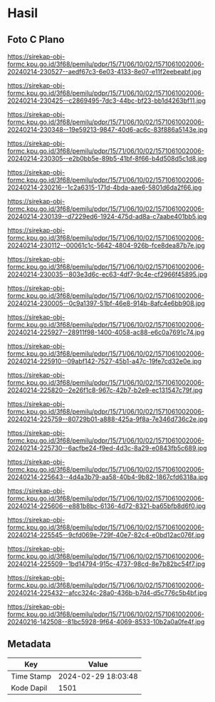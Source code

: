 # Hasil

## Foto C Plano

https://sirekap-obj-formc.kpu.go.id/3f68/pemilu/pdpr/15/71/06/10/02/1571061002006-20240214-230527--aedf67c3-6e03-4133-8e07-e11f2eebeabf.jpg

https://sirekap-obj-formc.kpu.go.id/3f68/pemilu/pdpr/15/71/06/10/02/1571061002006-20240214-230425--c2869495-7dc3-44bc-bf23-bb1d4263bf11.jpg

https://sirekap-obj-formc.kpu.go.id/3f68/pemilu/pdpr/15/71/06/10/02/1571061002006-20240214-230348--19e59213-9847-40d6-ac6c-83f886a5143e.jpg

https://sirekap-obj-formc.kpu.go.id/3f68/pemilu/pdpr/15/71/06/10/02/1571061002006-20240214-230305--e2b0bb5e-89b5-41bf-8f66-b4d508d5c1d8.jpg

https://sirekap-obj-formc.kpu.go.id/3f68/pemilu/pdpr/15/71/06/10/02/1571061002006-20240214-230216--1c2a6315-171d-4bda-aae6-5801d6da2f66.jpg

https://sirekap-obj-formc.kpu.go.id/3f68/pemilu/pdpr/15/71/06/10/02/1571061002006-20240214-230139--d7229ed6-1924-475d-ad8a-c7aabe401bb5.jpg

https://sirekap-obj-formc.kpu.go.id/3f68/pemilu/pdpr/15/71/06/10/02/1571061002006-20240214-230112--00061c1c-5642-4804-926b-fce8dea87b7e.jpg

https://sirekap-obj-formc.kpu.go.id/3f68/pemilu/pdpr/15/71/06/10/02/1571061002006-20240214-230035--803e3d6c-ec63-4df7-9c4e-cf2966f45895.jpg

https://sirekap-obj-formc.kpu.go.id/3f68/pemilu/pdpr/15/71/06/10/02/1571061002006-20240214-230005--0c9a1397-51bf-46e8-914b-8afc4e6bb908.jpg

https://sirekap-obj-formc.kpu.go.id/3f68/pemilu/pdpr/15/71/06/10/02/1571061002006-20240214-225927--28911f98-1400-4058-ac88-e6c0a7691c74.jpg

https://sirekap-obj-formc.kpu.go.id/3f68/pemilu/pdpr/15/71/06/10/02/1571061002006-20240214-225910--09abf142-7527-45b1-a47c-19fe7cd32e0e.jpg

https://sirekap-obj-formc.kpu.go.id/3f68/pemilu/pdpr/15/71/06/10/02/1571061002006-20240214-225820--2e26f1c8-967c-42b7-b2e9-ec131547c79f.jpg

https://sirekap-obj-formc.kpu.go.id/3f68/pemilu/pdpr/15/71/06/10/02/1571061002006-20240214-225759--80729b01-a888-425a-9f8a-7e346d736c2e.jpg

https://sirekap-obj-formc.kpu.go.id/3f68/pemilu/pdpr/15/71/06/10/02/1571061002006-20240214-225730--6acfbe24-f9ed-4d3c-8a29-e0843fb5c689.jpg

https://sirekap-obj-formc.kpu.go.id/3f68/pemilu/pdpr/15/71/06/10/02/1571061002006-20240214-225643--4d4a3b79-aa58-40b4-9b82-1867cfd6318a.jpg

https://sirekap-obj-formc.kpu.go.id/3f68/pemilu/pdpr/15/71/06/10/02/1571061002006-20240214-225606--e881b8bc-6136-4d72-8321-ba65bfb8d6f0.jpg

https://sirekap-obj-formc.kpu.go.id/3f68/pemilu/pdpr/15/71/06/10/02/1571061002006-20240214-225545--9cfd069e-729f-40e7-82c4-e0bd12ac076f.jpg

https://sirekap-obj-formc.kpu.go.id/3f68/pemilu/pdpr/15/71/06/10/02/1571061002006-20240214-225509--1bd14794-915c-4737-98cd-8e7b82bc54f7.jpg

https://sirekap-obj-formc.kpu.go.id/3f68/pemilu/pdpr/15/71/06/10/02/1571061002006-20240214-225432--afcc324c-28a0-436b-b7d4-d5c776c5b4bf.jpg

https://sirekap-obj-formc.kpu.go.id/3f68/pemilu/pdpr/15/71/06/10/02/1571061002006-20240216-142508--81bc5928-9f64-4069-8533-10b2a0a0fe4f.jpg


## Metadata

| Key        | Value               |
| ---------- | ------------------- |
| Time Stamp | 2024-02-29 18:03:48 |
| Kode Dapil | 1501                |



